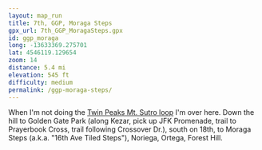 ```yaml
---
layout: map_run
title: 7th, GGP, Moraga Steps
gpx_url: 7th_GGP_MoragaSteps.gpx
id: ggp_moraga
long: -13633369.275701
lat: 4546119.129654
zoom: 14
distance: 5.4 mi
elevation: 545 ft
difficulty: medium
permalink: /ggp-moraga-steps/
---
```

When I'm not doing the [Twin Peaks Mt. Sutro loop](/twin-peaks-mt-sutro/) I'm over here. Down the hill to Golden Gate Park (along Kezar, pick up JFK Promenade, trail to Prayerbook Cross, trail following Crossover Dr.), south on 18th, to Moraga Steps (a.k.a. "16th Ave Tiled Steps"), Noriega, Ortega, Forest Hill.